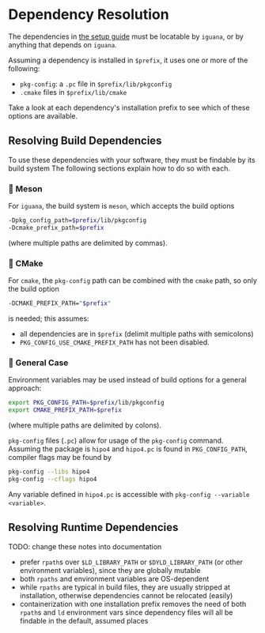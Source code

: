 # Dependency Resolution

The dependencies in [the setup guide](setup.md) must be locatable by `iguana`, or
by anything that depends on `iguana`.

Assuming a dependency is installed in `$prefix`, it uses one or more of the following:
- `pkg-config`: a `.pc` file in `$prefix/lib/pkgconfig`
- `.cmake` files in `$prefix/lib/cmake`

Take a look at each dependency's installation prefix to see which of these options
are available.

## Resolving Build Dependencies

To use these dependencies with your software, they must be findable by its build system
The following sections explain how to do so with each.

### :large_blue_diamond: Meson
For `iguana`, the build system is `meson`, which accepts the build options
```bash
-Dpkg_config_path=$prefix/lib/pkgconfig
-Dcmake_prefix_path=$prefix
```
(where multiple paths are delimited by commas).

### :large_blue_diamond: CMake
For `cmake`, the `pkg-config` path can be combined with the `cmake` path, so only the
build option
```bash
-DCMAKE_PREFIX_PATH="$prefix"
```
is needed; this assumes:
- all dependencies are in `$prefix` (delimit multiple paths with semicolons)
- `PKG_CONFIG_USE_CMAKE_PREFIX_PATH` has not been disabled.

### :large_blue_diamond: General Case
Environment variables may be used instead of build options for a general approach:
```bash
export PKG_CONFIG_PATH=$prefix/lib/pkgconfig
export CMAKE_PREFIX_PATH=$prefix
```
(where multiple paths are delimited by colons).

`pkg-config` files (`.pc`) allow for usage of the `pkg-config` command. Assuming the package is `hipo4` and `hipo4.pc` is found in `PKG_CONFIG_PATH`, compiler flags may be found by
```bash
pkg-config --libs hipo4
pkg-config --cflags hipo4
```
Any variable defined in `hipo4.pc` is accessible with `pkg-config --variable <variable>`.

## Resolving Runtime Dependencies

TODO: change these notes into documentation

- prefer `rpath`s over `$LD_LIBRARY_PATH` or `$DYLD_LIBRARY_PATH` (or other
  environment variables), since they are globally mutable
- both `rpaths` and environment variables are OS-dependent
- while `rpaths` are typical in build files, they are usually stripped at
installation, otherwise dependencies cannot be relocated (easily)
- containerization with one installation prefix removes the need of both
  `rpath`s and `ld` environment vars since dependency files will all be findable in the
  default, assumed places

